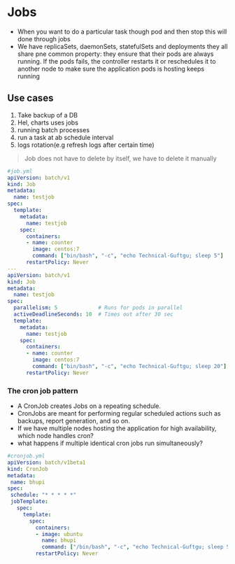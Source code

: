 # Jobs

- When you want to do a particular task though pod and then stop this will done through jobs
- We have replicaSets, daemonSets, statefulSets and deployments they all share pne common property:
they ensure that their pods are always running.
If the pods fails, the controller restarts it or reschedules it to another node to make sure the application pods is hosting keeps running

## Use cases

1. Take backup of a DB
2. Hel, charts uses jobs
3. running batch processes
4. run a task at ab schedule interval
5. logs rotation(e.g refresh logs after certain time)

> Job does not have to delete by itself, we have to delete it manually

```yaml
#job.yml
apiVersion: batch/v1
kind: Job
metadata:
  name: testjob
spec:
  template:
    metadata:
      name: testjob
    spec:
      containers:
      - name: counter
        image: centos:7
        command: ["bin/bash", "-c", "echo Technical-Guftgu; sleep 5"]
      restartPolicy: Never
---
apiVersion: batch/v1
kind: Job
metadata:
  name: testjob
spec:
  parallelism: 5             # Runs for pods in parallel
  activeDeadlineSeconds: 10  # Times out after 30 sec
  template:
    metadata:
      name: testjob
    spec:
      containers:
      - name: counter
        image: centos:7
        command: ["bin/bash", "-c", "echo Technical-Guftgu; sleep 20"]
      restartPolicy: Never

```

### The cron job pattern

- A CronJob creates Jobs on a repeating schedule.
- CronJobs are meant for performing regular scheduled actions such as backups, report generation, and so on. 
- If we have multiple nodes hosting the application for high availability, which node handles cron?
- what happens if multiple identical cron jobs run simultaneously?
  
```yaml
#cronjob.yml
apiVersion: batch/v1beta1
kind: CronJob
metadata:
 name: bhupi
spec:
 schedule: "* * * * *"
 jobTemplate:
   spec:
     template:
       spec:
         containers:
         - image: ubuntu
           name: bhupi
           command: ["/bin/bash", "-c", "echo Technical-Guftgu; sleep 5"]
         restartPolicy: Never
```
